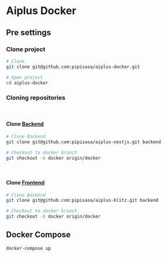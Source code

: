 # Aiplus Docker


## Pre settings

### Clone project
```bash
# Clone
git clone git@github.com:pipisasa/aiplus-docker.git

# Open project
cd aiplus-docker
```

### Cloning repositories

<br/>

#### Clone [Backend](https://github.com/pipisasa/aiplus-nestjs/)

```bash
# Clone Backend
git clone git@github.com:pipisasa/aiplus-nestjs.git backend

# Checkout to docker branch
git checkout -b docker origin/docker
```

<br/>

#### Clone [Frontend](https://github.com/pipisasa/aiplus-blitz)

```bash
# Clone Backend
git clone git@github.com:pipisasa/aiplus-blitz.git backend

# Checkout to docker branch
git checkout -b docker origin/docker
```

## Docker Compose
```bash
docker-compose up
```